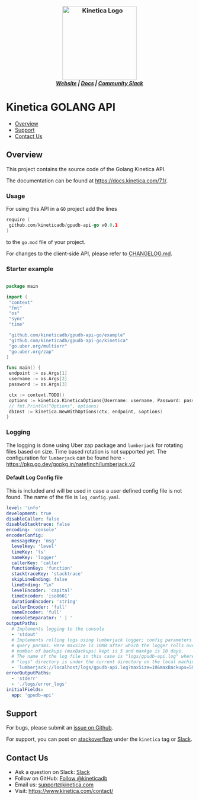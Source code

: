 <h3 align="center" style="margin:0px">
 <img width="200" src="https://www.kinetica.com/wp-content/uploads/2018/08/kinetica_logo.svg" alt="Kinetica Logo"/>
</h3>
<h5 align="center" style="margin:0px">
 <a href="https://www.kinetica.com/">Website</a>
 |
 <a href="https://docs.kinetica.com/7.1/">Docs</a>
 |
 <a href="https://join.slack.com/t/kinetica-community/shared_invite/zt-1bt9x3mvr-uMKrXlSDXfy3oU~sKi84qg">Community Slack</a>
</h5>

# Kinetica GOLANG API

- [Overview](#overview)
- [Support](#support)
- [Contact Us](#contact-us)

## Overview

This project contains the source code of the Golang Kinetica API.

The documentation can be found at <https://docs.kinetica.com/7.1/>.

### Usage

For using this API in a `GO` project add the lines

```GO
require (
 github.com/kineticadb/gpudb-api-go v0.0.1
)
```

to the `go.mod` file of your project.

For changes to the client-side API, please refer to
[CHANGELOG.md](CHANGELOG.md).

### Starter example

```GO

package main

import (
 "context"
 "fmt"
 "os"
 "sync"
 "time"

 "github.com/kineticadb/gpudb-api-go/example"
 "github.com/kineticadb/gpudb-api-go/kinetica"
 "go.uber.org/multierr"
 "go.uber.org/zap"
)

func main() {
 endpoint := os.Args[1]
 username := os.Args[2]
 password := os.Args[3]

 ctx := context.TODO()
 options := kinetica.KineticaOptions{Username: username, Password: password}
 // fmt.Println("Options", options)
 dbInst := kinetica.NewWithOptions(ctx, endpoint, &options)
}

```

### Logging

The logging is done using Uber zap package and `lumberjack` for rotating files based on size. Time based rotation is not supported yet. The configuration for `lumberjack` can be found here - <https://pkg.go.dev/gopkg.in/natefinch/lumberjack.v2>

#### Default Log Config file

This is included and will be used in case a user defined config file is not found. The name of the file is `log_config.yaml`.

```yaml
level: 'info'
development: true
disableCaller: false
disableStacktrace: false
encoding: 'console'
encoderConfig:
  messageKey: 'msg'
  levelKey: 'level'
  timeKey: 'ts'
  nameKey: 'logger'
  callerKey: 'caller'
  functionKey: 'function'
  stacktraceKey: 'stacktrace'
  skipLineEnding: false
  lineEnding: "\n"
  levelEncoder: 'capital'
  timeEncoder: 'iso8601'
  durationEncoder: 'string'
  callerEncoder: 'full'
  nameEncoder: 'full'
  consoleSeparator: ' | '
outputPaths:
  # Implements logging to the console
  - 'stdout'
  # Implements rolling logs using lumberjack logger; config parameters are supplied as
  # query params. Here maxSize is 10MB after which the logger rolls over; maximum
  # number of backups (maxBackups) kept is 5 and maxAge is 10 days.
  # The name of the log file in this case is "logs/gpudb-api.log" where the
  # "logs" directory is under the current directory on the local machine.
  - 'lumberjack://localhost/logs/gpudb-api.log?maxSize=10&maxBackups=5&maxAge=10'
errorOutputPaths:
  - 'stderr'
  - './logs/error_logs'
initialFields:
  app: 'gpudb-api'
```


## Support

For bugs, please submit an
[issue on Github](https://github.com/kineticadb/kinetica-api-go/issues).

For support, you can post on
[stackoverflow](https://stackoverflow.com/questions/tagged/kinetica) under the
``kinetica`` tag or
[Slack](https://join.slack.com/t/kinetica-community/shared_invite/zt-1bt9x3mvr-uMKrXlSDXfy3oU~sKi84qg).

## Contact Us

- Ask a question on Slack:
  [Slack](https://join.slack.com/t/kinetica-community/shared_invite/zt-1bt9x3mvr-uMKrXlSDXfy3oU~sKi84qg)
- Follow on GitHub:
  [Follow @kineticadb](https://github.com/kineticadb)
- Email us:  <support@kinetica.com>
- Visit:  <https://www.kinetica.com/contact/>

